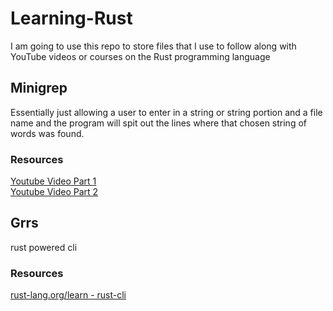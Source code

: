 # Learning-Rust
I am going to use this repo to store files that I use to follow along with YouTube videos or courses on the Rust programming language

## Minigrep
Essentially just allowing a user to enter in a string or string portion and a file name and the program will spit out the lines where that chosen string of words was found.

### Resources

[Youtube Video Part 1](https://www.youtube.com/watch?v=XYkiwsplDTg)  
[Youtube Video Part 2](https://www.youtube.com/watch?v=AABHxixn6Cw)




## Grrs
rust powered cli

### Resources 

[rust-lang.org/learn - rust-cli](https://rust-cli.github.io/book/index.html)
